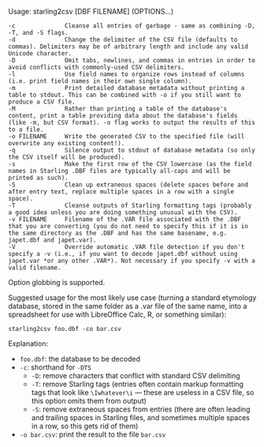 Usage: starling2csv [DBF FILENAME] (OPTIONS...)

    -c              Cleanse all entries of garbage - same as combining -D, -T, and -S flags.
    -d              Change the delimiter of the CSV file (defaults to commas). Delimiters may be of arbitrary length and include any valid Unicode character.
    -D              Omit tabs, newlines, and commas in entries in order to avoid conflicts with commonly-used CSV delimiters.
    -l              Use field names to organize rows instead of columns (i.e. print field names in their own single column).
    -m              Print detailed database metadata without printing a table to stdout. This can be combined with -o if you still want to produce a CSV file.
    -M              Rather than printing a table of the database's content, print a table providing data about the database's fields (like -m, but CSV format). -o flag works to output the results of this to a file.
    -o FILENAME     Write the generated CSV to the specified file (will overwrite any existing content!).
    -q              Silence output to stdout of database metadata (so only the CSV itself will be produced).
    -s              Make the first row of the CSV lowercase (as the field names in Starling .DBF files are typically all-caps and will be printed as such).
    -S              Clean up extraneous spaces (delete spaces before and after entry text, replace multiple spaces in a row with a single space).
    -T              Cleanse outputs of Starling formatting tags (probably a good idea unless you are doing something unusual with the CSV).
    -v FILENAME     Filename of the .VAR file associated with the .DBF that you are converting (you do not need to specify this if it is in the same directory as the .DBF and has the same basename, e.g. japet.dbf and japet.var).
    -V              Override automatic .VAR file detection if you don't specify a -v (i.e., if you want to decode japet.dbf without using japet.var *or any other .VAR*). Not necessary if you specify -v with a valid filename.

Option globbing is supported.

Suggested usage for the most likely use case (turning a standard etymology database, stored in the same folder as a .var file of the same name, into a spreadsheet for use with LibreOffice Calc, R, or something similar):

    starling2csv foo.dbf -co bar.csv

Explanation:

* `foo.dbf`: the database to be decoded
* `-c`: shorthand for `-DTS`
    - `-D`: remove characters that conflict with standard CSV delimiting
    - `-T`: remove Starling tags (entries often contain markup formatting tags that look like `\Iwhatever\i` — these are useless in a CSV file, so this option omits them from output)
    - `-S`: remove extraneous spaces from entries (there are often leading and trailing spaces in Starling files, and sometimes multiple spaces in a row, so this gets rid of them)
* `-o bar.csv`: print the result to the file `bar.csv`
